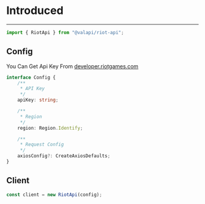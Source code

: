# Introduced

---

```typescript
import { RiotApi } from "@valapi/riot-api";
```

## Config

You Can Get Api Key From [developer.riotgames.com](https://developer.riotgames.com)

```typescript
interface Config {
    /**
     * API Key
     */
    apiKey: string;

    /**
     * Region
     */
    region: Region.Identify;

    /**
     * Request Config
     */
    axiosConfig?: CreateAxiosDefaults;
}
```

## Client

```typescript
const client = new RiotApi(config);
```
